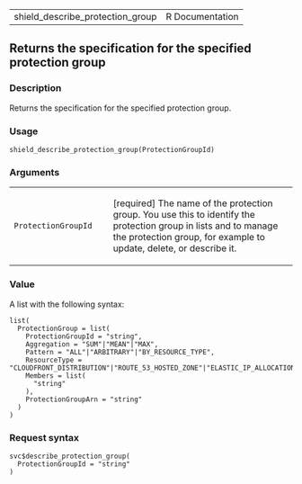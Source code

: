 <table style="width: 100%;">
<tbody>
<tr class="odd">
<td>shield_describe_protection_group</td>
<td style="text-align: right;">R Documentation</td>
</tr>
</tbody>
</table>

## Returns the specification for the specified protection group

### Description

Returns the specification for the specified protection group.

### Usage

    shield_describe_protection_group(ProtectionGroupId)

### Arguments

<table>
<colgroup>
<col style="width: 35%" />
<col style="width: 65%" />
</colgroup>
<tbody>
<tr class="odd">
<td><code
id="shield_describe_protection_group_:_ProtectionGroupId">ProtectionGroupId</code></td>
<td><p>[required] The name of the protection group. You use this to
identify the protection group in lists and to manage the protection
group, for example to update, delete, or describe it.</p></td>
</tr>
</tbody>
</table>

### Value

A list with the following syntax:

    list(
      ProtectionGroup = list(
        ProtectionGroupId = "string",
        Aggregation = "SUM"|"MEAN"|"MAX",
        Pattern = "ALL"|"ARBITRARY"|"BY_RESOURCE_TYPE",
        ResourceType = "CLOUDFRONT_DISTRIBUTION"|"ROUTE_53_HOSTED_ZONE"|"ELASTIC_IP_ALLOCATION"|"CLASSIC_LOAD_BALANCER"|"APPLICATION_LOAD_BALANCER"|"GLOBAL_ACCELERATOR",
        Members = list(
          "string"
        ),
        ProtectionGroupArn = "string"
      )
    )

### Request syntax

    svc$describe_protection_group(
      ProtectionGroupId = "string"
    )
